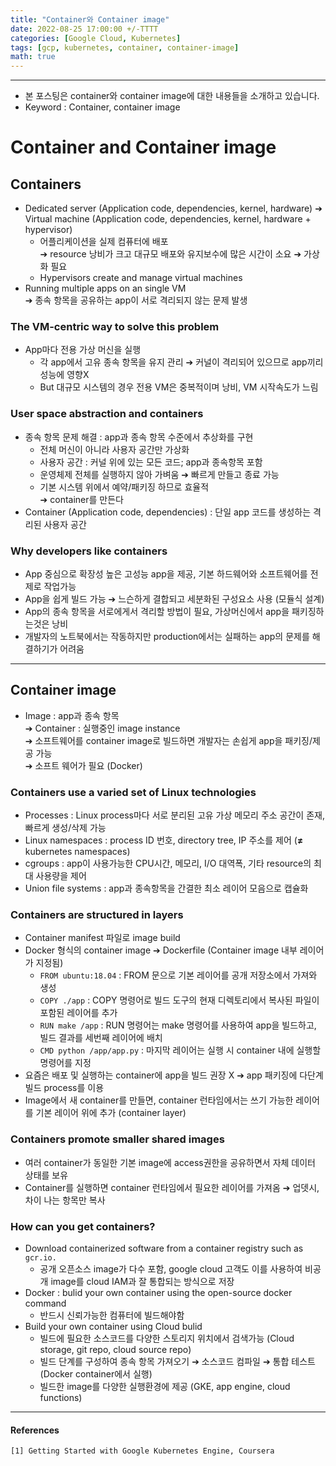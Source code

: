 ```yaml
---
title: "Container와 Container image"
date: 2022-08-25 17:00:00 +/-TTTT
categories: [Google Cloud, Kubernetes]
tags: [gcp, kubernetes, container, container-image]
math: true
---
```




---------------------------

- 본 포스팅은 container와 container image에 대한 내용들을 소개하고 있습니다.
- Keyword : Container, container image



# **Container and Container image**
## **Containers**
- Dedicated server (Application code, dependencies, kernel, hardware) ➔  Virtual machine (Application code, dependencies, kernel, hardware + hypervisor)
  - 어플리케이션을 실제 컴퓨터에 배포   
  ➔ resource 낭비가 크고 대규모 배포와 유지보수에 많은 시간이 소요 ➔ 가상화 필요
  - Hypervisors create and manage virtual machines
- Running multiple apps on an single VM   
➔ 종속 항목을 공유하는 app이 서로 격리되지 않는 문제 발생



### **The VM-centric way to solve this problem**
- App마다 전용 가상 머신을 실행
  - 각 app에서 고유 종속 항목을 유지 관리 ➔ 커널이 격리되어 있으므로 app끼리 성능에 영향X
  -  But 대규모 시스템의 경우 전용 VM은 중복적이며 낭비, VM 시작속도가 느림



### **User space abstraction and containers**
- 종속 항목 문제 해결 : app과 종속 항목 수준에서 추상화를 구현
  - 전체 머신이 아니라 사용자 공간만 가상화
  - 사용자 공간 : 커널 위에 있는 모든 코드; app과 종속항목 포함
  - 운영체제 전체를 실행하지 않아 가벼움 ➔ 빠르게 만들고 종료 가능
  - 기본 시스템 위에서 예약/패키징 하므로 효율적   
➔ container를 만든다
- Container (Application code, dependencies) : 단일 app 코드를 생성하는 격리된 사용자 공간



### **Why developers like containers**
- App 중심으로 확장성 높은 고성능 app을 제공, 기본 하드웨어와 소프트웨어를 전제로 작업가능
- App을 쉽게 빌드 가능 ➔ 느슨하게 결합되고 세분화된 구성요소 사용 (모듈식 설계)
- App의 종속 항목을 서로에게서 격리할 방법이 필요, 가상머신에서 app을 패키징하는것은 낭비
- 개발자의 노트북에서는 작동하지만 production에서는 실패하는 app의 문제를 해결하기가 어려움


---------------
## **Container image**
- Image : app과 종속 항목   
➔ Container : 실행중인 image instance    
➔ 소프트웨어를 container image로 빌드하면 개발자는 손쉽게 app을 패키징/제공 가능    
➔ 소프트 웨어가 필요 (Docker)    



### **Containers use a varied set of Linux technologies**
- Processes : Linux process마다 서로 분리된 고유 가상 메모리 주소 공간이 존재, 빠르게 생성/삭제 가능
- Linux namespaces : process ID 번호, directory tree, IP 주소를 제어 (**≠** kubernetes namespaces)
- cgroups : app이 사용가능한 CPU시간, 메모리, I/O 대역폭, 기타 resource의 최대 사용량을 제어
- Union file systems : app과 종속항목을 간결한 최소 레이어 모음으로 캡슐화



### **Containers are structured in layers**
- Container manifest 파일로 image build
- Docker 형식의 container image ➔ Dockerfile (Container image 내부 레이어가 지정됨)
  - `FROM ubuntu:18.04` : FROM 문으로 기본 레이어를 공개 저장소에서 가져와 생성
  - `COPY ./app` : COPY 명령어로 빌드 도구의 현재 디렉토리에서 복사된 파일이 포함된 레이어를 추가
  - `RUN make /app` : RUN 명령어는 make 명령어를 사용하여 app을 빌드하고, 빌드 결과를 세번째 레이어에 배치
  - `CMD python /app/app.py` : 마지막 레이어는 실행 시 container 내에 실행할 명령어를 지정
- 요즘은 배포 및 실행하는 container에 app을 빌드 권장 X ➔ app 패키징에 다단계 빌드 process를 이용
- Image에서 새 container를 만들면, container 런타임에서는 쓰기 가능한 레이어를 기본 레이어 위에 추가 (container layer)



### **Containers promote smaller shared images**
- 여러 container가 동일한 기본 image에 access권한을 공유하면서 자체 데이터 상태를 보유
- Container를 실행하면 container 런타임에서 필요한 레이어를 가져옴 ➔ 업뎃시, 차이 나는 항목만 복사



### **How can you get containers?**
- Download containerized software from a container registry such as `gcr.io.`
  - 공개 오픈소스 image가 다수 포함, google cloud 고객도 이를 사용하여 비공개 image를 cloud IAM과 잘 통합되는 방식으로 저장
- Docker : bulid your own container using the open-source docker command
  - 반드시 신뢰가능한 컴퓨터에 빌드해야함
- Build your own container using Cloud bulid
  - 빌드에 필요한 소스코드를 다양한 스토리지 위치에서 검색가능 (Cloud storage, git repo, cloud source repo)
  - 빌드 단계를 구성하여 종속 항목 가져오기 ➔ 소스코드 컴파일 ➔ 통합 테스트 (Docker container에서 실행)
  - 빌드한 image를 다양한 실행환경에 제공 (GKE, app engine, cloud functions)




----
#### **References**
```
[1] Getting Started with Google Kubernetes Engine, Coursera
```
